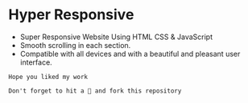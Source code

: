 # Hyper Responsive

- Super Responsive Website Using HTML CSS & JavaScript
- Smooth scrolling in each section.
- Compatible with all devices and with a beautiful and pleasant user interface.

```
Hope you liked my work 

Don't forget to hit a 🌟 and fork this repository
```